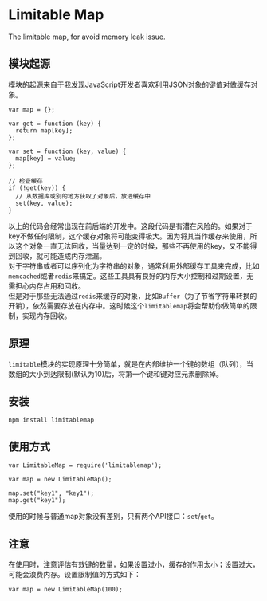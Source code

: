 Limitable Map
==================

The limitable map, for avoid memory leak issue.

## 模块起源
模块的起源来自于我发现JavaScript开发者喜欢利用JSON对象的键值对做缓存对象。

```
var map = {};

var get = function (key) {
  return map[key];
};

var set = function (key, value) {
  map[key] = value;
};

// 检查缓存
if (!get(key)) {
  // 从数据库或别的地方获取了对象后，放进缓存中
  set(key, value);
}
```

以上的代码会经常出现在前后端的开发中。这段代码是有潜在风险的。如果对于key不做任何限制，这个缓存对象将可能变得极大。因为将其当作缓存来使用，所以这个对象一直无法回收，当量达到一定的时候，那些不再使用的key，又不能得到回收，就可能造成内存泄漏。  
对于字符串或者可以序列化为字符串的对象，通常利用外部缓存工具来完成，比如`memcached`或者`redis`来搞定。这些工具具有良好的内存大小控制和过期设置，无需担心内存占用和回收。  
但是对于那些无法通过`redis`来缓存的对象，比如`Buffer`（为了节省字符串转换的开销），依然需要存放在内存中。这时候这个`limitablemap`将会帮助你做简单的限制，实现内存回收。  
## 原理
`limitable`模块的实现原理十分简单，就是在内部维护一个键的数组（队列），当数组的大小到达限制(默认为10)后，将第一个键和键对应元素删除掉。

## 安装
```
npm install limitablemap
```

## 使用方式

```
var LimitableMap = require('limitablemap');

var map = new LimitableMap();

map.set("key1", "key1");
map.get("key1");
```

使用的时候与普通map对象没有差别，只有两个API接口：`set`/`get`。

## 注意
在使用时，注意评估有效键的数量，如果设置过小，缓存的作用太小；设置过大，可能会浪费内存。设置限制值的方式如下：

```
var map = new LimitableMap(100);
```
